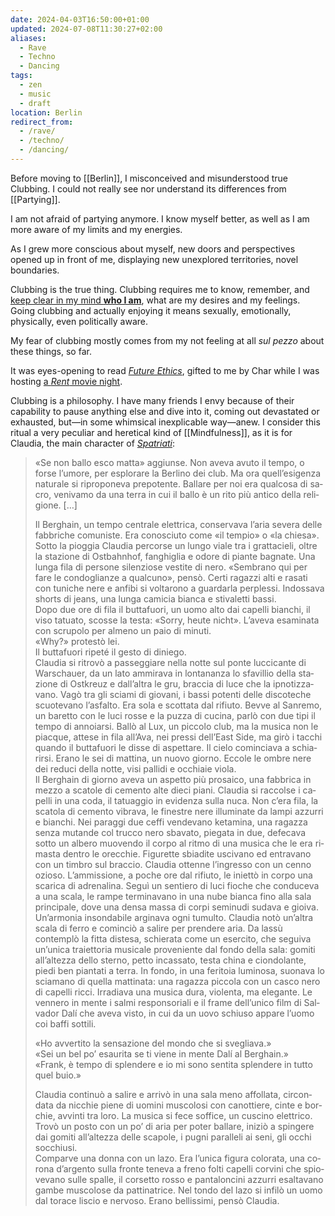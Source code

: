 ```yaml
---
date: 2024-04-03T16:50:00+01:00
updated: 2024-07-08T11:30:27+02:00
aliases:
  - Rave
  - Techno
  - Dancing
tags:
  - zen
  - music
  - draft
location: Berlin
redirect_from:
  - /rave/
  - /techno/
  - /dancing/
---
```

Before moving to [[Berlin]], I misconceived and misunderstood true Clubbing. I could not really see nor understand its differences from [[Partying]].

I am not afraid of partying anymore. I know myself better, as well as I am more aware of my limits and my energies.

As I grew more conscious about myself, new doors and perspectives opened up in front of me, displaying new unexplored territories, novel boundaries.

Clubbing is the true thing. Clubbing requires me to know, remember, and <u>keep clear in my mind **who I am**</u>, what are my desires and my feelings. Going clubbing and actually enjoying it means sexually, emotionally, physically, even politically aware.

My fear of clubbing mostly comes from my not feeling at all <em lang='it'>sul pezzo</em> about these things, so far.

It was eyes-opening to read <cite>[Future Ethics](https://futureethics.net/)</cite>, gifted to me by Char while I was hosting [a <cite>Rent</cite> movie night](https://events.aachen.social/events/5fba6c6f-fafb-4666-821a-e548582b78ed 'Rent on Mobilizon').

Clubbing is a philosophy. I have many friends I envy because of their capability to pause anything else and dive into it, coming out devastated or exhausted, but—in some whimsical inexplicable way—anew. I consider this ritual a very peculiar and heretical kind of [[Mindfulness]], as it is for Claudia, the main character of <cite lang='en'><a href='https://it.wikipedia.org/wiki/Spatriati' hreflang='it' title='Spatriati on Wikipedia'>Spatriati</a></cite>:

<blockquote lang='it'><p><q>Se non ballo esco matta</q> aggiunse. Non aveva avuto il tempo, o forse l’umore, per esplorare la Berlino dei club. Ma ora quell’esigenza naturale si riproponeva prepotente. Ballare per noi era qualcosa di sacro, venivamo da una terra in cui il ballo è un rito più antico della religione. […]</p>
<p>Il Berghain, un tempo centrale elettrica, conservava l’aria severa delle fabbriche comuniste. Era conosciuto come «il tempio» o «la chiesa».<br>
Sotto la pioggia Claudia percorse un lungo viale tra i grattacieli, oltre la stazione di Ostbahnhof, fanghiglia e odore di piante bagnate. Una lunga fila di persone silenziose vestite di nero. «Sembrano qui per fare le condoglianze a qualcuno», pensò. Certi ragazzi alti e rasati con tuniche nere e anfibi si voltarono a guardarla perplessi. Indossava shorts di jeans, una lunga camicia bianca e stivaletti bassi.<br>
Dopo due ore di fila il buttafuori, un uomo alto dai capelli bianchi, il viso tatuato, scosse la testa: <q lang='de'>Sorry, heute nicht</q>. L’aveva esaminata con scrupolo per almeno un paio di minuti.<br>
<q lang='en'>Why?</q> protestò lei.<br>
Il buttafuori ripeté il gesto di diniego.<br>
Claudia si ritrovò a passeggiare nella notte sul ponte luccicante di Warschauer, da un lato ammirava in lontananza lo sfavillio della stazione di Ostkreuz e dall’altra le gru, braccia di luce che la ipnotizzavano. Vagò tra gli sciami di giovani, i bassi potenti delle discoteche scuotevano l’asfalto. Era sola e scottata dal rifiuto. Bevve al Sanremo, un baretto con le luci rosse e la puzza di cucina, parlò con due tipi il tempo di annoiarsi. Ballò al Lux, un piccolo club, ma la musica non le piacque, attese in fila all’Ava, nei pressi dell’East Side, ma girò i tacchi quando il buttafuori le disse di aspettare. Il cielo cominciava a schiarirsi. Erano le sei di mattina, un nuovo giorno. Eccole le ombre nere dei reduci della notte, visi pallidi e occhiaie viola.<br>
Il Berghain di giorno aveva un aspetto più prosaico, una fabbrica in mezzo a scatole di cemento alte dieci piani. Claudia si raccolse i capelli in una coda, il tatuaggio in evidenza sulla nuca. Non c’era fila, la scatola di cemento vibrava, le finestre nere illuminate da lampi azzurri e bianchi. Nei paraggi due ceffi vendevano ketamina, una ragazza senza mutande col trucco nero sbavato, piegata in due, defecava sotto un albero muovendo il corpo al ritmo di una musica che le era rimasta dentro le orecchie. Figurette sbiadite uscivano ed entravano con un timbro sul braccio. Claudia ottenne l’ingresso con un cenno ozioso. L’ammissione, a poche ore dal rifiuto, le iniettò in corpo una scarica di adrenalina. Seguì un sentiero di luci fioche che conduceva a una scala, le rampe terminavano in una nube bianca fino alla sala principale, dove una densa massa di corpi seminudi sudava e gioiva. Un’armonia insondabile arginava ogni tumulto. Claudia notò un’altra scala di ferro e cominciò a salire per prendere aria. Da lassù contemplò la fitta distesa, schierata come un esercito, che seguiva un’unica traiettoria musicale proveniente dal fondo della sala: gomiti all’altezza dello sterno, petto incassato, testa china e ciondolante, piedi ben piantati a terra. In fondo, in una feritoia luminosa, suonava lo sciamano di quella mattinata: una ragazza piccola con un casco nero di capelli ricci. Irradiava una musica dura, violenta, ma elegante. Le vennero in mente i salmi responsoriali e il frame dell’unico film di Salvador Dalí che aveva visto, in cui da un uovo schiuso appare l’uomo coi baffi sottili.</p>
<p><q>Ho avvertito la sensazione del mondo che si svegliava.</q><br>
<q>Sei un bel po’ esaurita se ti viene in mente Dalí al Berghain.</q><br>
<q>Frank, è tempo di splendere e io mi sono sentita splendere in tutto quel buio.</q></p>
<p>Claudia continuò a salire e arrivò in una sala meno affollata, circondata da nicchie piene di uomini muscolosi con canottiere, cinte e borchie, avvinti tra loro. La musica si fece soffice, un cuscino elettrico. Trovò un posto con un po’ di aria per poter ballare, iniziò a spingere dai gomiti all’altezza delle scapole, i pugni paralleli ai seni, gli occhi socchiusi.<br>
Comparve una donna con un lazo. Era l’unica figura colorata, una corona d’argento sulla fronte teneva a freno folti capelli corvini che spiovevano sulle spalle, il corsetto rosso e pantaloncini azzurri esaltavano gambe muscolose da pattinatrice. Nel tondo del lazo si infilò un uomo dal torace liscio e nervoso. Erano bellissimi, pensò Claudia.</p></blockquote>
